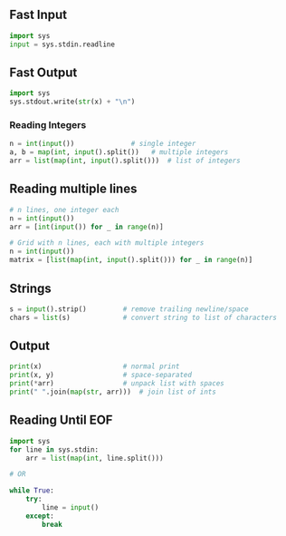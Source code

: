 ## Fast Input
```python
import sys
input = sys.stdin.readline
```
## Fast Output
```python
import sys
sys.stdout.write(str(x) + "\n")
```
### Reading Integers
```python
n = int(input())              # single integer
a, b = map(int, input().split())   # multiple integers
arr = list(map(int, input().split()))  # list of integers
```
## Reading multiple lines
```python
# n lines, one integer each
n = int(input())
arr = [int(input()) for _ in range(n)]

# Grid with n lines, each with multiple integers
n = int(input())
matrix = [list(map(int, input().split())) for _ in range(n)]
```
## Strings
```python
s = input().strip()         # remove trailing newline/space
chars = list(s)             # convert string to list of characters
```
## Output
```python
print(x)                    # normal print
print(x, y)                 # space-separated
print(*arr)                 # unpack list with spaces
print(" ".join(map(str, arr)))  # join list of ints
```
## Reading Until EOF
```python
import sys
for line in sys.stdin:
    arr = list(map(int, line.split()))

# OR

while True:
	try:
		line = input()
	except:
		break
```
